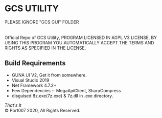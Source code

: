 # GCS UTILITY
PLEASE IGNORE "GCS GUI" FOLDER<br>
<br>
<br>
Official Repo of GCS Utility, PROGRAM LICENSED IN AGPL V3 LICENSE, BY USING THIS PROGRAM YOU AUTOMATICALLY ACCEPT THE TERMS AND RIGHTS AS SPECIFIED IN THE LICENSE. 
<h2> Build Requirements </h2>
    <ul>
      <li> GUNA UI V2, Get it from somewhere.
      <li> Visual Studio 2019
      <li> Net Framework 4.7.2+
      <LI> Few Dependencies :- MegaApiClient, SharpCompress
      <LI> disguised 8z.exe(7z.exe) & 7z.dll in .exe directory.
    </ul>
<I>That's It </I><br>
© Port007 2020, All Rights Reserved.
